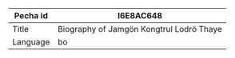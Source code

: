 |Pecha id | I6E8AC648
| --- | --- 
|Title | Biography of Jamgön Kongtrul Lodrö Thaye 
|Language | bo